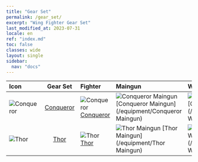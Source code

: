 ```yaml
---
title: "Gear Set"
permalink: /gear_set/
excerpt: "Wing Fighter Gear Set"
last_modified_at: 2023-07-31
locale: en
ref: "index.md"
toc: false
classes: wide
layout: single
sidebar:
  nav: "docs"
---
```


  |  Icon  |  Gear Set   | Fighter | Maingun | Winggun | Missile |  Armor |
  |:-------|:------------:|:--------|:--------|:--------|:--------|:-------|
  | ![Conqueror](/images/suit_icon_1_p.png)  | [Conqueror](/gear_Set/Conqueror)  | ![Conqueror](/images/ship/fj_img101_p.png) [Conqueror](/fighter/Conqueror)  | ![Conqueror Maingun](/images/equipment/zhupao6_p.png) [Conqueror Maingun](/equipment/Conqueror Maingun)  | ![Conqueror Winggun](/images/equipment/fupao6_p.png) [Conqueror Winggun](/equipment/Conqueror Winggun)  | ![Conqueror Missile](/images/equipment/daodan5_p.png) [Conqueror Missile](/equipment/Conqueror Missile)  | ![Conqueror Armor](/images/equipment/zhuangjia6_p.png) [Conqueror Armor](/equipment/Conqueror Armor) |
  | ![Thor](/images/suit_icon_2_p.png)  | [Thor](/gear_Set/Thor)  | ![Thor](/images/ship/fj_img102_p.png) [Thor](/fighter/Thor)  | ![Thor Maingun](/images/equipment/zhupao7_p.png) [Thor Maingun](/equipment/Thor Maingun)  | ![Thor Winggun](/images/equipment/fupao7_p.png) [Thor Winggun](/equipment/Thor Winggun)  | ![Thor Missile](/images/equipment/daodan6_p.png) [Thor Missile](/equipment/Thor Missile)  | ![Thor Armor](/images/equipment/zhuangjia7_p.png) [Thor Armor](/equipment/Thor Armor) |
